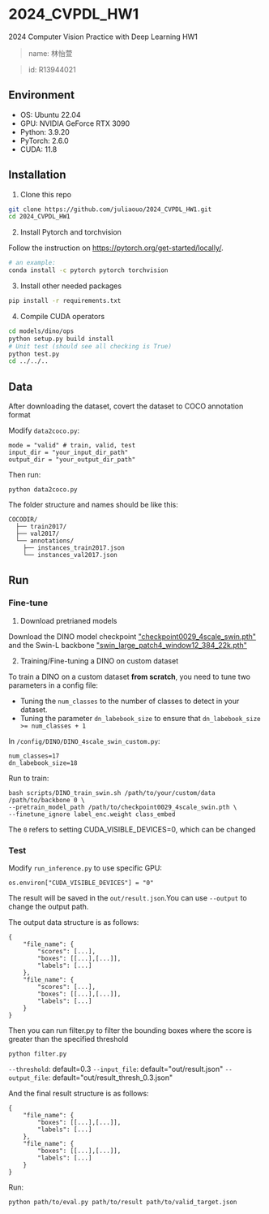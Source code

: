 # 2024_CVPDL_HW1
2024 Computer Vision Practice with Deep Learning HW1
> name: 林怡萱

> id: R13944021

## Environment
- OS: Ubuntu 22.04
- GPU: NVIDIA GeForce RTX 3090
- Python: 3.9.20
- PyTorch: 2.6.0
- CUDA: 11.8

## Installation

   1. Clone this repo
   ```sh
   git clone https://github.com/juliaouo/2024_CVPDL_HW1.git
   cd 2024_CVPDL_HW1
   ```

   2. Install Pytorch and torchvision

   Follow the instruction on https://pytorch.org/get-started/locally/.
   ```sh
   # an example:
   conda install -c pytorch pytorch torchvision
   ```

   3. Install other needed packages
   ```sh
   pip install -r requirements.txt
   ```

   4. Compile CUDA operators
   ```sh
   cd models/dino/ops
   python setup.py build install
   # Unit test (should see all checking is True)
   python test.py
   cd ../../..
   ```


## Data

After downloading the dataset, covert the dataset to COCO annotation format

Modify `data2coco.py`:
```
mode = "valid" # train, valid, test
input_dir = "your_input_dir_path"
output_dir = "your_output_dir_path"
```

Then run:
```
python data2coco.py
```

The folder structure and names should be like this:
```
COCODIR/
  ├── train2017/
  ├── val2017/
  └── annotations/
  	├── instances_train2017.json
  	└── instances_val2017.json
```



## Run

### Fine-tune

1. Download pretrianed models

Download the DINO model checkpoint ["checkpoint0029_4scale_swin.pth"](https://drive.google.com/file/d/1CrzFP0RycSC24KKmF5k0libLRJgpX9x0/view?usp=drive_link) and the Swin-L backbone ["swin_large_patch4_window12_384_22k.pth"](https://github.com/SwinTransformer/storage/releases/download/v1.0.0/swin_large_patch4_window12_384_22k.pth)

2. Training/Fine-tuning a DINO on custom dataset

To train a DINO on a custom dataset **from scratch**, you need to tune two parameters in a config file:
- Tuning the `num_classes` to the number of classes to detect in your dataset.
- Tuning the parameter `dn_labebook_size` to ensure that `dn_labebook_size >= num_classes + 1`

In `/config/DINO/DINO_4scale_swin_custom.py`:
```
num_classes=17
dn_labebook_size=18
```

Run to train:
```
bash scripts/DINO_train_swin.sh /path/to/your/custom/data /path/to/backbone 0 \
--pretrain_model_path /path/to/checkpoint0029_4scale_swin.pth \
--finetune_ignore label_enc.weight class_embed
```
The `0` refers to setting CUDA_VISIBLE_DEVICES=0, which can be changed


### Test

Modify `run_inference.py` to use specific GPU:
```
os.environ["CUDA_VISIBLE_DEVICES"] = "0"
```
The result will be saved in the `out/result.json`.You can use `--output` to change the output path.

The output data structure is as follows:
```
{
    "file_name": {
        "scores": [...],
        "boxes": [[...],[...]],
        "labels": [...]
    },
    "file_name": {
        "scores": [...],
        "boxes": [[...],[...]],
        "labels": [...]
    }
}
```

Then you can run filter.py to filter the bounding boxes where the score is greater than the specified threshold
```
python filter.py
```
`--threshold`: default=0.3
`--input_file`: default="out/result.json"
`--output_file`: default="out/result_thresh_0.3.json"

And the final result structure is as follows:
```
{
    "file_name": {
        "boxes": [[...],[...]],
        "labels": [...]
    },
    "file_name": {
        "boxes": [[...],[...]],
        "labels": [...]
    }
}
```

Run:

```
python path/to/eval.py path/to/result path/to/valid_target.json
```